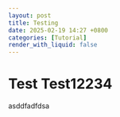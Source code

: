 ```yaml
---
layout: post
title: Testing
date: 2025-02-19 14:27 +0800
categories: [Tutorial]
render_with_liquid: false
---
```

# Test Test12234
asddfadfdsa
